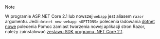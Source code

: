 > [!NOTE]
> W programie ASP.NET Core 2.1 lub nowszej `webapp` jest aliasem `razor` argumentu. Jeśli `dotnet new webapp <OPTIONS>` polecenia ładowania [dotnet nowe](/dotnet/core/tools/dotnet-new) polecenia Pomoc zamiast tworzenia nowej aplikacji stron Razor, należy zainstalować [zestawu SDK programu .NET Core 2.1](https://www.microsoft.com/net/download/dotnet-core/sdk-2.1.300).
